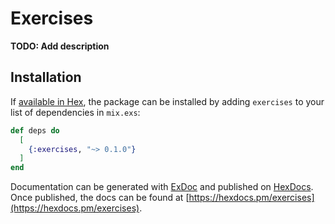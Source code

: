 # Exercises

**TODO: Add description**

## Installation

If [available in Hex](https://hex.pm/docs/publish), the package can be installed
by adding `exercises` to your list of dependencies in `mix.exs`:

```elixir
def deps do
  [
    {:exercises, "~> 0.1.0"}
  ]
end
```

Documentation can be generated with [ExDoc](https://github.com/elixir-lang/ex_doc)
and published on [HexDocs](https://hexdocs.pm). Once published, the docs can
be found at [https://hexdocs.pm/exercises](https://hexdocs.pm/exercises).

